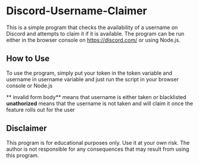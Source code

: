 # Discord-Username-Claimer

This is a simple program that checks the availability of a username on Discord and attempts to claim it if it is available. The program can be run either in the browser console on https://discord.com/ or using Node.js.
## How to Use

To use the program, simply put your token in the token variable and username in username variable and just run the script in your browser console or Node.js

** invalid form body** means that username is either taken or blacklisted
**unathorized** means that the username is not taken and will claim it once the feature rolls out for the user
## Disclaimer

This program is for educational purposes only. Use it at your own risk. The author is not responsible for any consequences that may result from using this program.
